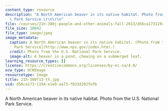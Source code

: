 ```yaml
---
content_type: resource
description: "A North American beaver in its native habitat. Photo from the U.S. National\
  \ Park Service.\r\n\r\n"
file: /courses/21h-380j-people-and-other-animals-fall-2013/d56ca1731194e1e0aa73f833d292fefb_21h-380f13-th.jpg
file_size: 10642
file_type: image/jpeg
image_metadata:
  caption: A North American beaver in its native habitat. (Photo from the [U.S. National
    Park Service](http://www.nps.gov/index.htm).)
  credit: Photo from the U.S. National Park Service.
  image-alt: A beaver in a pond, chewing on a submerged leaf.
learning_resource_types: []
license: https://creativecommons.org/licenses/by-nc-sa/4.0/
ocw_type: OCWImage
resourcetype: Image
title: 21h-380f13-th.jpg
uid: d56ca173-1194-e1e0-aa73-f833d292fefb
---
```

A North American beaver in its native habitat. Photo from the U.S. National Park Service.

